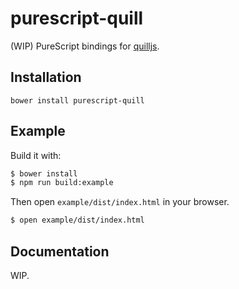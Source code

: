 # purescript-quill

(WIP) PureScript bindings for [quilljs](https://quilljs.com/).

## Installation

```
bower install purescript-quill
```

## Example

Build it with:

```bash
$ bower install
$ npm run build:example
```

Then open `example/dist/index.html` in your browser.

```bash
$ open example/dist/index.html
```

## Documentation

WIP.

